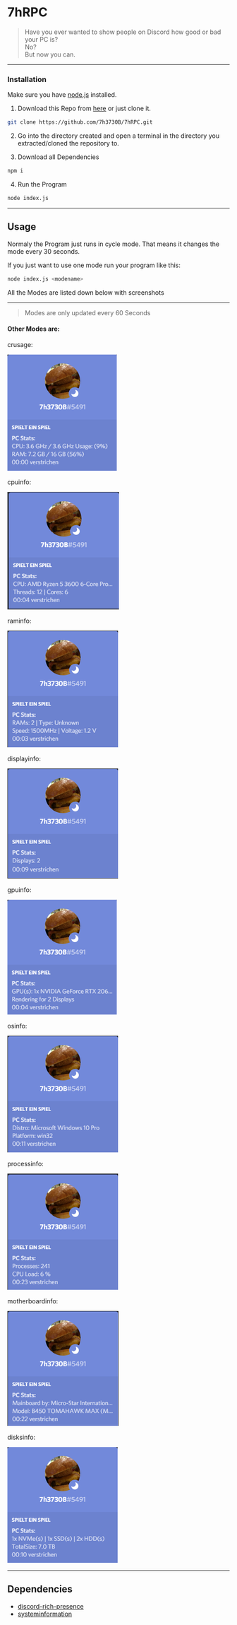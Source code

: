 # 7hRPC
> Have you ever wanted to show people on Discord how good or bad your PC is?  
> No?   
> But now you can.

---
### Installation
Make sure you have [node.js](node.js.org) installed.

1. Download this Repo from [here](https://github.com/7h3730B/7hRPC/releases) or just clone it.
```sh
git clone https://github.com/7h3730B/7hRPC.git
```
2. Go into the directory created and open a terminal in the directory you extracted/cloned the repository to.

3. Download all Dependencies
```sh
npm i
```

4. Run the Program
```sh
node index.js
```
--- 
## Usage
Normaly the Program just runs in cycle mode. That means it changes the mode every 30 seconds.

If you just want to use one mode run your program like this:
```sh
node index.js <modename>
```
All the Modes are listed down below with screenshots

---
> Modes are only updated every 60 Seconds
#### Other Modes are:
crusage:

![crusage](/images/crusage.png)

cpuinfo:

![cpuinfo](/images/cpuinfo.png)

raminfo:

![raminfo](/images/raminfo.png)

displayinfo:

![displayinfo](/images/displayinfo.png)

gpuinfo:

![gpuinfo](/images/gpuinfo.png)

osinfo:

![osinfo](/images/osinfo.png)

processinfo:

![processinfo](/images/processinfo.png)

motherboardinfo:

![motherboardinfo](/images/motherboardinfo.png)

disksinfo:

![disksinfo](/images/disksinfo.png)

---
## Dependencies
- [discord-rich-presence](https://www.npmjs.com/package/discord-rich-presence)
- [systeminformation](https://www.npmjs.com/package/systeminformation)
